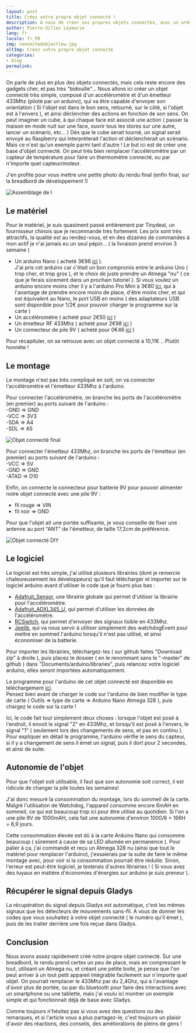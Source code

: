 ```yaml
---
layout: post
title: Créez votre propre objet connecté !
description: A nous de créer nos propres objets connectés, avec un arduino, quelques capteurs, pour environ 10€, pour ajouter encore plus de possibilités à Gladys !
author: Pierre-Gilles Leymarie
lang: fr
locale: fr_FR
img: connectedobjectlow.jpg
altImg: Créez votre propre objet connecté
categories:
- blog
permalink: 
---
```


On parle de plus en plus des objets connectés, mais cela reste encore des gadgets cher, et pas très "bidouille"... Nous allons ici créer un objet connecté très simple, composé d'un accéléromètre et d'un émetteur 433Mhz (piloté par un arduino), qui va être capable d'envoyer son orientation ( Si l'objet est dans le bon sens, retourné, sur le côté, si l'objet est à l'envers ), et ainsi déclencher des actions en fonction de son sens. On peut imaginer un cube, à qui chaque face est associé une action ( passer la maison en mode nuit sur une face, ouvrir tous les stores sur une autre, lancer un scénario, etc... ) Dès que le cube serait tourné, un signal serait envoyé au Raspberry qui interpréterait l'action et déclencherait un scénario.  
Mais ce n'est qu'un exemple parmi tant d'autre ! Le but ici est de créer une base d'objet connecté. On peut très bien remplacer l'accéléromètre par un capteur de température pour faire un thermomètre connecté, ou par n'importe quel capteur/moteur.

J'en profite pour vous mettre une petite photo du rendu final (enfin final, sur la breadbord de développement !) 

![Assemblage de l](/assets/images/articles/creez-votre-propre-objet-connecte/finalisation.jpg)

## Le matériel

Pour le matériel, je suis quasiment passé entièrement par Tinydeal, un fournisseur chinois que je recommande très fortement. Les prix sont très attractifs, la qualité est au rendez-vous, et en des dizaines de commandes à mon actif je n'ai jamais eu un seul pépin... ( la livraison prend environ 3 semaine )

- Un arduino Nano ( acheté 3€98 [ici](http://amzn.to/1M82tlv) ).  
J'ai pris cet arduino car c'était un bon compromis entre le arduino Uno ( trop cher, et trop gros ), et le choix de juste prendre un Atmega "nu" ( ce que je ferais sûrement dans un prochain tutoriel ). Si vous voulez un arduino encore moins cher il y a l'arduino Pro Mini à 3€80 [ici](http://www.tinydeal.com/fr/pro-mini-atmega328p-microcontroller-board-p-115635.html), qui à l'avantage de prendre encore moins de place, d'être moins cher, et qui est équivalent au Nano, le port USB en moins ( des adaptateurs USB sont disponible pour 1/2€ pour pouvoir charger le programme sur la carte )  
- Un accéléromètre ( acheté pour 2€50 [ici](http://www.tinydeal.com/fr/gy-291-digital-3-axis-acceleration-of-gravity-tilt-module-p-115214.html) )  
- Un émetteur RF 433Mhz ( acheté pour 2€98 [ici](http://www.tinydeal.com/fr/433mhz-rf-transmitter-receiver-link-kit-green-p-119800.html) )  
- Un connecteur de pile 9V ( acheté pour 0€46 [ici](http://www.banggood.com/9V-Battery-Clip-Holder-Connectors-Plug-Snap-Clip-On-Type-Lead-Wire-p-89478.html) )

Pour récapituler, on se retrouve avec un objet connecté à 10,11€ .. Plutôt honnête !

## Le montage

Le montage n'est pas très compliqué en soit, on va connecter l'accéléromètre et l'émetteur 433Mhz à l'arduino.

Pour connecter l'accéléromètre, on branche les ports de l'accéléromètre (en premier) au ports suivant de l'arduino :  
-GND => GND  
-VCC => 3V3  
-SDA => A4  
-SDL => A5

![Objet connecté final](/assets/images/articles/creez-votre-propre-objet-connecte/assemblage.jpg)

Pour connecter l'émetteur 433Mhz, on branche les ports de l'émetteur (en premier) au ports suivant de l'arduino :  
-VCC => 5V  
-GND => GND  
-ATAD => D10

Enfin, on connecte le connecteur pour batterie 9V pour pouvoir alimenter notre objet connecté avec une pile 9V :  
- fil rouge => VIN  
- fil noir => GND

Pour que l'objet ait une portée suffisante, je vous conseille de fixer une antenne au port "ANT" de l'émetteur, de taille 17,2cm de préférence.

![Objet connecté DIY](/assets/images/articles/creez-votre-propre-objet-connecte/objet_connecte_final.jpg)

## Le logiciel

Le logiciel est très simple, j'ai utilisé plusieurs librairies (dont je remercie chaleureusement les développeurs) qu'il faut télécharger et importer sur le logiciel arduino avant d'utiliser le code que je fourni plus bas :  
- [Adafruit_Sensor](https://github.com/adafruit/Adafruit_Sensor), une librairie globale qui permet d'utiliser la librairie pour l'accéléromètre.  
- [Adafruit_ADXL345_U](https://github.com/adafruit/Adafruit_ADXL345), qui permet d'utiliser les données de l'accéléromètre.  
- [RCSwitch](https://code.google.com/p/rc-switch/downloads/list), qui permet d'envoyer des signaux lisible en 433Mhz.  
- [Jeelib](https://github.com/jcw/jeelib), qui va nous servir à utiliser simplement des watchdogEvent pour mettre en sommeil l'arduino lorsqu'il n'est pas utilisé, et ainsi économiser de la batterie.

Pour importer les librairies, téléchargez-les ( sur github faites "Download zip" à droite ), puis placez le dossier ( en le renommant sans le "-master" de github ) dans "Documents/arduino/libraries", puis relancez votre logiciel arduino, elles seront importées automatiquement.

Le programme pour l'arduino de cet objet connecté est disponible en téléchargement [ici](https://gist.github.com/GladysProject/b0a1d6f24d266437b87e).  
Pensez bien avant de charger le code sur l'arduino de bien modifier le type de carte ( Outils => type de carte => Arduino Nano Atmega 328 ), puis chargez le code sur la carte !

Ici, le code fait tout simplement deux choses : lorsque l'objet est posé à l'endroit, il envoit le signal "2" en 433Mhz, et lorsqu'il est posé à l'envers, le signal "1" ( seulement lors des changements de sens, et pas en continu ). Pour expliquer en détail le programme, l'arduino vérifie le sens du capteur, si il y a changement de sens il émet un signal, puis il dort pour 2 secondes, et ainsi de suite.

## Autonomie de l'objet

Pour que l'objet soit utilisable, il faut que son autonomie soit correct, il est ridicule de changer la pile toutes les semaines!

J'ai donc mesuré la consommation du montage, lors du sommeil de la carte. Malgré l'utilisation de Watchdog, l'appareil consomme encore 6mAH en sommeil, ce qui est beaucoup trop ici pour être utilisé au quotidien. Si l'on a une pile 9V de 1000mAH, cela fait une autonomie d'environ 1000/6 = 166H = 6,9 jours.

Cette consommation élevée est dû à la carte Arduino Nano qui consomme beaucoup ( sûrement à cause de sa LED allumée en permanence ). Pour palier à ça, j'ai commandé et reçu un Atmega 328 nu (ainsi que tout le matériel pour remplacer l'arduino), j'essaierais par la suite de faire le même montage avec, pour voir si la consommation pourrait être réduite. Sinon, l'erreur est peut-être logiciel, je testerais d'autres librairies ! ( Si vous avez des tuyaux en matière d'économies d'énergies sur arduino je suis preneur ).

## Récupérer le signal depuis Gladys

La récupération du signal depuis Gladys est automatique, c'est les mêmes signaux que les détecteurs de mouvements sans-fil. A vous de donner les codes que vous souhaitez à votre objet connecté ( le numéro qu'il émet ), puis de les traiter derrière une fois reçue dans Gladys.

## Conclusion

Nous avons assez rapidement créé notre propre objet connecté. Sur une breadbord, le rendu prend certes un peu de place, mais en compressant le tout, utilisant un Atmega nu, et créant une petite boite, je pense que l'on peut arriver à un tout petit appareil intégrable facilement sur n'importe quel objet. On pourrait remplacer le 433Mhz par du 2,4Ghz, qui à l'avantage d'avoir plus de portée, ou par du bluetooth pour faire des interactions avec un smartphone ou une tablette, mais j'ai voulu ici montrer un exemple simple et qui fonctionnait déjà de base avec Gladys.

Comme toujours n'hésitez pas si vous avez des questions ou des remarques, et si l'article vous a plus partagez-le, c'est toujours un plaisir d'avoir des réactions, des conseils, des améliorations de pleins de gens !